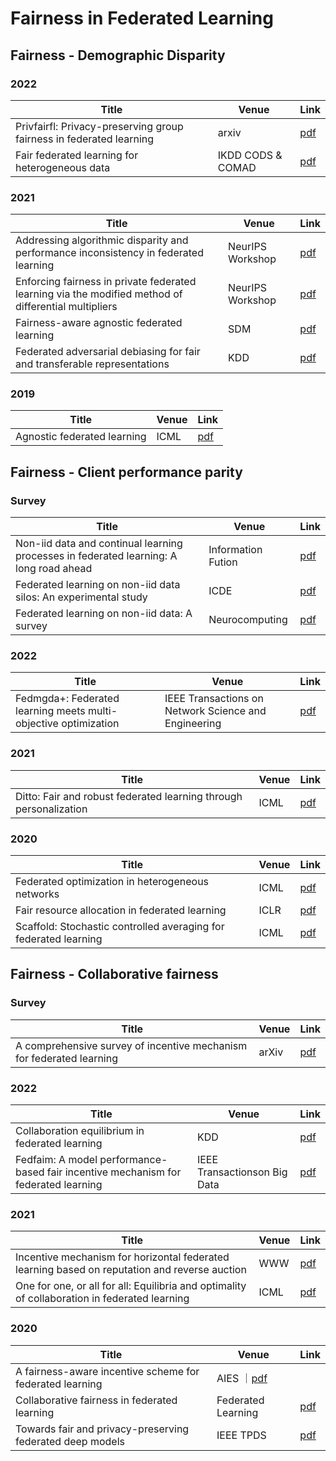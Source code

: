 # Fairness in Federated Learning


## Fairness - Demographic Disparity
### 2022
| Title                                                        | Venue      | Link                                        
| ------------------------------------------------------------ | ---------- |---------------------------------------------
 | Privfairfl: Privacy-preserving group fairness in federated learning | arxiv | [pdf](https://arxiv.org/pdf/2205.11584v1.pdf) 
| Fair federated learning for heterogeneous data | IKDD CODS & COMAD | [pdf](https://dl.acm.org/doi/fullHtml/10.1145/3493700.3493750)


### 2021
| Title                                                        | Venue      | Link                                        
| ------------------------------------------------------------ | ---------- |---------------------------------------------
 | Addressing algorithmic disparity and performance inconsistency in federated learning| NeurIPS Workshop| [pdf](https://arxiv.org/pdf/2108.08435.pdf)
 |Enforcing fairness in private federated learning via the modified method of differential multipliers| NeurIPS Workshop| [pdf](https://arxiv.org/abs/2109.08604)
 | Fairness-aware agnostic federated learning | SDM|[pdf](https://arxiv.org/pdf/2010.05057.pdf)
 | Federated adversarial debiasing for fair and  transferable representations| KDD| [pdf](https://dl.acm.org/doi/pdf/10.1145/3447548.3467281)
 
 
 ### 2019 
| Title                                                        | Venue      | Link                                        
| ------------------------------------------------------------ | ---------- |--------------------------------------------- 
 |Agnostic federated learning | ICML| [pdf](http://proceedings.mlr.press/v97/mohri19a/mohri19a.pdf)
 
 
 ## Fairness - Client performance parity
 
 ### Survey
| Title                                                        | Venue      | Link                                        
| ------------------------------------------------------------ | ---------- |---------------------------------------------
|Non-iid data and continual learning processes in federated learning: A long road ahead| Information Fution| [pdf](https://arxiv.org/pdf/2111.13394.pdf)
|Federated learning on non-iid data silos: An experimental study | ICDE|[pdf](https://arxiv.org/pdf/2102.02079.pdf)
|Federated learning on non-iid data: A survey | Neurocomputing | [pdf](https://arxiv.org/pdf/2106.06843.pdf)


### 2022
| Title                                                        | Venue      | Link                                        
| ------------------------------------------------------------ | ---------- |---------------------------------------------
|Fedmgda+: Federated learning meets multi-objective optimization | IEEE Transactions on Network Science and Engineering| [pdf](https://arxiv.org/pdf/2006.11489.pdf)


### 2021
| Title                                                        | Venue      | Link                                        
| ------------------------------------------------------------ | ---------- |---------------------------------------------
|Ditto: Fair and robust federated learning through personalization| ICML | [pdf](http://proceedings.mlr.press/v139/li21h/li21h.pdf)


 ### 2020
| Title                                                        | Venue      | Link                                        
| ------------------------------------------------------------ | ---------- |---------------------------------------------
|Federated optimization in heterogeneous networks| ICML| [pdf](https://arxiv.org/pdf/1812.06127.pdf)
|Fair resource allocation in federated learning | ICLR | [pdf](https://arxiv.org/pdf/1905.10497.pdf)
| Scaffold: Stochastic controlled averaging for federated learning| ICML | [pdf](https://arxiv.org/pdf/1910.06378.pdf)


## Fairness - Collaborative fairness

### Survey
| Title                                                        | Venue      | Link                                        
| ------------------------------------------------------------ | ---------- |---------------------------------------------
|A comprehensive survey of incentive mechanism for federated learning| arXiv | [pdf](https://arxiv.org/pdf/2106.15406.pdf)


### 2022
| Title                                                        | Venue      | Link                                        
| ------------------------------------------------------------ | ---------- |---------------------------------------------
|Collaboration equilibrium in federated learning| KDD | [pdf](https://arxiv.org/pdf/2108.07926.pdf)
| Fedfaim: A model performance-based fair incentive mechanism for federated learning| IEEE Transactionson Big Data| [pdf](https://ieeexplore.ieee.org/document/9797864)



### 2021
| Title                                                        | Venue      | Link                                        
| ------------------------------------------------------------ | ---------- |---------------------------------------------
|Incentive mechanism for horizontal federated learning based on reputation and reverse auction | WWW | [pdf](https://dl.acm.org/doi/10.1145/3442381.3449888)
| One for one, or all for all: Equilibria and optimality of collaboration in federated learning | ICML | [pdf](https://arxiv.org/pdf/2103.03228.pdf)
 
 
 ### 2020
| Title                                                        | Venue      | Link                                        
| ------------------------------------------------------------ | ---------- |---------------------------------------------
|A fairness-aware incentive scheme for federated learning| AIES ｜[pdf](https://dl.acm.org/doi/10.1145/3375627.3375840)
| Collaborative fairness in federated learning | Federated Learning | [pdf](https://arxiv.org/pdf/2008.12161.pdf)
| Towards fair and privacy-preserving federated deep models | IEEE TPDS | [pdf](https://arxiv.org/pdf/1906.01167.pdf)

